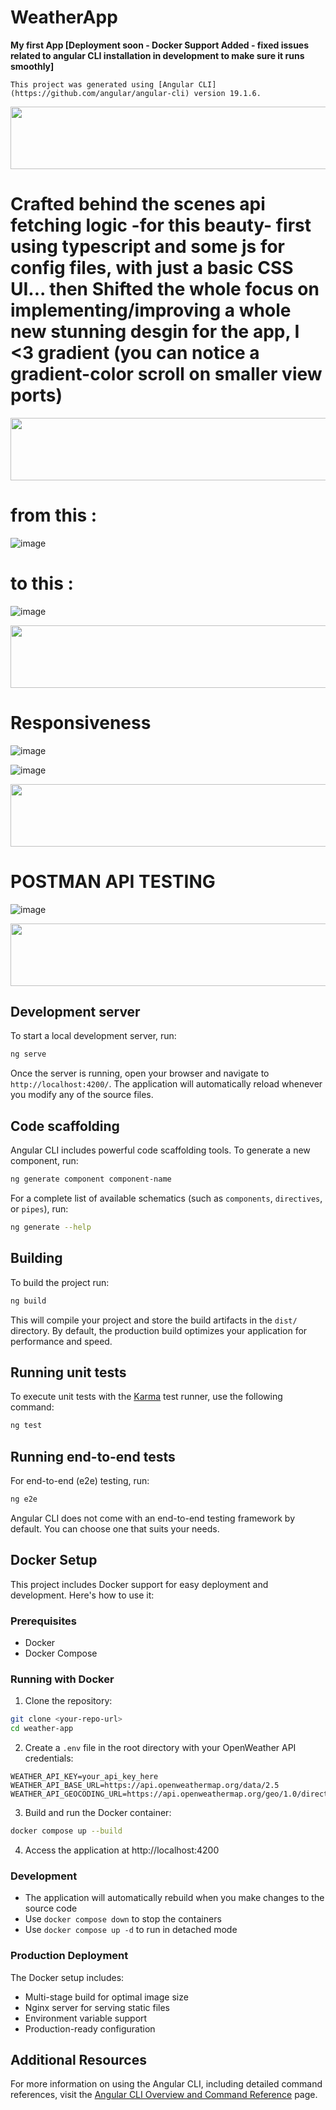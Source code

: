 # WeatherApp

**My first App [Deployment soon - Docker Support Added - fixed issues related to angular CLI installation in development to make sure it runs smoothly]**

`This project was generated using [Angular CLI](https://github.com/angular/angular-cli) version 19.1.6.`

  <img src="https://github.com/Govindv7555/Govindv7555/blob/main/49e76e0596857673c5c80c85b84394c1.gif" width="1000px" height="100px">

# Crafted behind the scenes api fetching logic -for this beauty- first using typescript and some js for config files, with just a basic CSS UI... then Shifted the whole focus on implementing/improving a whole new stunning desgin for the app, I <3 gradient (you can notice a gradient-color scroll on smaller view ports)

  <img src="https://github.com/Govindv7555/Govindv7555/blob/main/49e76e0596857673c5c80c85b84394c1.gif" width="1000px" height="100px">

# from this :

![image](https://github.com/user-attachments/assets/5c3ab8ed-4745-4e18-93cd-b50d1bb43651)

# to this :

![image](https://github.com/user-attachments/assets/7e37d833-fd5d-4fa6-b517-05105bed74b4)

  <img src="https://github.com/Govindv7555/Govindv7555/blob/main/49e76e0596857673c5c80c85b84394c1.gif" width="1000px" height="100px">

# Responsiveness

![image](https://github.com/user-attachments/assets/4414a7af-22cd-4a1c-b243-dd42b5b39cbd)

![image](https://github.com/user-attachments/assets/5968c94d-11e8-49d1-abec-2f1ecbbdbe5e)

  <img src="https://github.com/Govindv7555/Govindv7555/blob/main/49e76e0596857673c5c80c85b84394c1.gif" width="1000px" height="100px">

# POSTMAN API TESTING

![image](https://github.com/user-attachments/assets/f62a37d1-781a-41a3-8507-52b903750aad)

  <img src="https://github.com/Govindv7555/Govindv7555/blob/main/49e76e0596857673c5c80c85b84394c1.gif" width="1000px" height="100px">

## Development server

To start a local development server, run:

```bash
ng serve
```

Once the server is running, open your browser and navigate to `http://localhost:4200/`. The application will automatically reload whenever you modify any of the source files.

## Code scaffolding

Angular CLI includes powerful code scaffolding tools. To generate a new component, run:

```bash
ng generate component component-name
```

For a complete list of available schematics (such as `components`, `directives`, or `pipes`), run:

```bash
ng generate --help
```

## Building

To build the project run:

```bash
ng build
```

This will compile your project and store the build artifacts in the `dist/` directory. By default, the production build optimizes your application for performance and speed.

## Running unit tests

To execute unit tests with the [Karma](https://karma-runner.github.io) test runner, use the following command:

```bash
ng test
```

## Running end-to-end tests

For end-to-end (e2e) testing, run:

```bash
ng e2e
```

Angular CLI does not come with an end-to-end testing framework by default. You can choose one that suits your needs.

## Docker Setup

This project includes Docker support for easy deployment and development. Here's how to use it:

### Prerequisites

- Docker
- Docker Compose

### Running with Docker

1. Clone the repository:

```bash
git clone <your-repo-url>
cd weather-app
```

2. Create a `.env` file in the root directory with your OpenWeather API credentials:

```env
WEATHER_API_KEY=your_api_key_here
WEATHER_API_BASE_URL=https://api.openweathermap.org/data/2.5
WEATHER_API_GEOCODING_URL=https://api.openweathermap.org/geo/1.0/direct
```

3. Build and run the Docker container:

```bash
docker compose up --build
```

4. Access the application at http://localhost:4200

### Development

- The application will automatically rebuild when you make changes to the source code
- Use `docker compose down` to stop the containers
- Use `docker compose up -d` to run in detached mode

### Production Deployment

The Docker setup includes:

- Multi-stage build for optimal image size
- Nginx server for serving static files
- Environment variable support
- Production-ready configuration

## Additional Resources

For more information on using the Angular CLI, including detailed command references, visit the [Angular CLI Overview and Command Reference](https://angular.dev/tools/cli) page.
